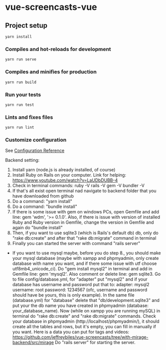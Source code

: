 # vue-screencasts-vue

## Project setup
```
yarn install
```

### Compiles and hot-reloads for development
```
yarn run serve
```

### Compiles and minifies for production
```
yarn run build
```

### Run your tests
```
yarn run test
```

### Lints and fixes files
```
yarn run lint
```

### Customize configuration
See [Configuration Reference](https://cli.vuejs.org/config/)

Backend setting:
1. Install yarn (node.js is already installed, of course)
2. Install Ruby on Rails on your computer. Link for helping: https://www.youtube.com/watch?v=LaUDbDUBB-4
3. Check in terminal commands:
	ruby -V
	rails -V
	gem -V
	bundler -V
4. If that's all exist open terminal nad navigate to backend folder that you have downloaded from github
5. Do a command: "yarn install"
6. Do a command: "bundle install"
7. If there is some issue with gem on windows PCs, open Gemfile and add line: gem 'wdm', '>= 0.1.0'.
Also, if there is issue with version of installed Ruby and Ruby version in Gemfile, change the version in Gemfile and again do "bundle install"
8. Then, if you want to use sqlite3 (which is Rails's default db) db, only do "rake db:create" and after that "rake db:migrate" command in terminal
9. Finally you can started the server with command "rails server"

* If you want to use mysql maybe, before you do step 8., you should make your mysql database (maybe with xampp and phpmyadmin, only create database with name you want, and if there some issue with utf choose utf8mb4_unicode_ci).
Do "gem install mysql2" in terminal and add in Gemfile line: gem 'mysql2'. Also comment or delete line: gem sqlite3.
Go to file config/database.yml, for "adapter" put "mysql2" and if your database has username and password put that to:
	adapter: mysql2
	username: root
	password: 1234567
(ofc, username and password should have be yours, this is only example). 
In the same file (database.yml) for "database" delete that "db/development.sqlite3" and put your the db name you have created in phpmyadmin (database: your_database_name).
Now (while on xampp you are running mySQL) in terminal do "rake db:create" and "rake db:migrate" commands.
Check your database in phpmyadmin (http://localhost/phpmyadmin/), it should create all the tables and rows, but it's empty, you can fill in manually if you want. Here is a data you can put for tags and videos: https://github.com/jeffreybiles/vue-screencasts/tree/with-mirage-backend/src/mirage
Do "rails server" for starting the server.